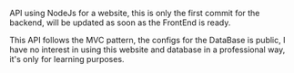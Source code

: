 API using NodeJs for a website, this is only the first commit for the backend, will be updated as soon as the FrontEnd is ready.

This API follows the MVC pattern, the configs for the DataBase is public, I have no interest in using this website and database in a professional way, it's only for learning purposes.
